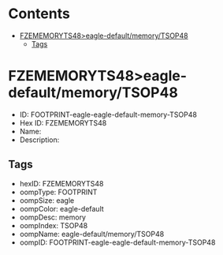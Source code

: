 



Contents
========

* [FZEMEMORYTS48>eagle-default/memory/TSOP48](#fzememoryts48eagle-defaultmemorytsop48)
	* [Tags](#tags)

# FZEMEMORYTS48>eagle-default/memory/TSOP48

- ID: FOOTPRINT-eagle-eagle-default-memory-TSOP48
- Hex ID: FZEMEMORYTS48
- Name: 
- Description: 

## Tags

- hexID: FZEMEMORYTS48
- oompType: FOOTPRINT
- oompSize: eagle
- oompColor: eagle-default
- oompDesc: memory
- oompIndex: TSOP48
- oompName: eagle-default/memory/TSOP48
- oompID: FOOTPRINT-eagle-eagle-default-memory-TSOP48
